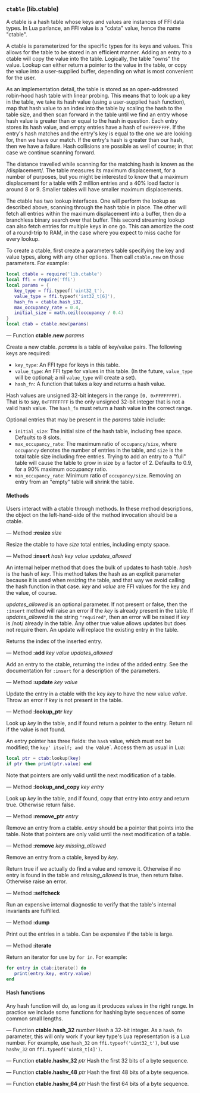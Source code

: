### `ctable` (lib.ctable)

A ctable is a hash table whose keys and values are instances of FFI
data types.  In Lua parlance, an FFI value is a "cdata" value, hence the
name "ctable".

A ctable is parameterized for the specific types for its keys and
values.  This allows for the table to be stored in an efficient manner.
Adding an entry to a ctable will copy the value into the table.
Logically, the table "owns" the value.  Lookup can either return a
pointer to the value in the table, or copy the value into a
user-supplied buffer, depending on what is most convenient for the user.

As an implementation detail, the table is stored as an open-addressed
robin-hood hash table with linear probing.  This means that to look up a
key in the table, we take its hash value (using a user-supplied hash
function), map that hash value to an index into the table by scaling the
hash to the table size, and then scan forward in the table until we find
an entry whose hash value is greater than or equal to the hash in
question.  Each entry stores its hash value, and empty entries have a
hash of `0xFFFFFFFF`.  If the entry's hash matches and the entry's key
is equal to the one we are looking for, then we have our match.  If the
entry's hash is greater than our hash, then we have a failure.  Hash
collisions are possible as well of course; in that case we continue
scanning forward.

The distance travelled while scanning for the matching hash is known as
the /displacement/.  The table measures its maximum displacement, for a
number of purposes, but you might be interested to know that a maximum
displacement for a table with 2 million entries and a 40% load factor is
around 8 or 9.  Smaller tables will have smaller maximum displacements.

The ctable has two lookup interfaces.  One will perform the lookup as
described above, scanning through the hash table in place.  The other
will fetch all entries within the maximum displacement into a buffer,
then do a branchless binary search over that buffer.  This second
streaming lookup can also fetch entries for multiple keys in one go.
This can amortize the cost of a round-trip to RAM, in the case where you
expect to miss cache for every lookup.

To create a ctable, first create a parameters table specifying the key
and value types, along with any other options.  Then call `ctable.new`
on those parameters.  For example:

```lua
local ctable = require('lib.ctable')
local ffi = require('ffi')
local params = {
   key_type = ffi.typeof('uint32_t'),
   value_type = ffi.typeof('int32_t[6]'),
   hash_fn = ctable.hash_i32,
   max_occupancy_rate = 0.4,
   initial_size = math.ceil(occupancy / 0.4)
}
local ctab = ctable.new(params)
```

— Function **ctable.new** *params*

Create a new ctable.  *params* is a table of key/value pairs.  The
following keys are required:

 * `key_type`: An FFI type for keys in this table.
 * `value_type`: An FFI type for values in this table.  (In the future,
   `value_type` will be optional; a nil `value_type` will create a
   set).
 * `hash_fn`: A function that takes a key and returns a hash value.

Hash values are unsigned 32-bit integers in the range `[0,
0xFFFFFFFF)`.  That is to say, `0xFFFFFFFF` is the only unsigned 32-bit
integer that is not a valid hash value.  The `hash_fn` must return a
hash value in the correct range.

Optional entries that may be present in the *params* table include:

 * `initial_size`: The initial size of the hash table, including free
   space.  Defaults to 8 slots.
 * `max_occupancy_rate`: The maximum ratio of `occupancy/size`, where
   `occupancy` denotes the number of entries in the table, and `size` is
   the total table size including free entries.  Trying to add an entry
   to a "full" table will cause the table to grow in size by a factor of
   2.  Defaults to 0.9, for a 90% maximum occupancy ratio.
 * `min_occupancy_rate`: Minimum ratio of `occupancy/size`.  Removing an
   entry from an "empty" table will shrink the table.

#### Methods

Users interact with a ctable through methods.  In these method
descriptions, the object on the left-hand-side of the method invocation
should be a ctable.

— Method **:resize** *size*

Resize the ctable to have *size* total entries, including empty space.

— Method **:insert** *hash* *key* *value* *updates_allowed*

An internal helper method that does the bulk of updates to hash table.
*hash* is the hash of *key*.  This method takes the hash as an explicit
parameter because it is used when resizing the table, and that way we
avoid calling the hash function in that case.  *key* and *value* are FFI
values for the key and the value, of course.

*updates_allowed* is an optional parameter.  If not present or false,
then the `:insert` method will raise an error if the *key* is already
present in the table.  If *updates_allowed* is the string `"required"`,
then an error will be raised if *key* is /not/ already in the table.
Any other true value allows updates but does not require them.  An
update will replace the existing entry in the table.

Returns the index of the inserted entry.

— Method **:add** *key* *value* *updates_allowed*

Add an entry to the ctable, returning the index of the added entry.  See
the documentation for `:insert` for a description of the parameters.

— Method **:update** *key* *value*

Update the entry in a ctable with the key *key* to have the new value
*value*.  Throw an error if *key* is not present in the table.

— Method **:lookup_ptr** *key*

Look up *key* in the table, and if found return a pointer to the entry.
Return nil if the value is not found.

An entry pointer has three fields: the `hash` value, which must not be
modified; the `key' itself; and the `value`.  Access them as usual in
Lua:

```lua
local ptr = ctab:lookup(key)
if ptr then print(ptr.value) end
```

Note that pointers are only valid until the next modification of a
table.

— Method **:lookup_and_copy** *key* *entry*

Look up *key* in the table, and if found, copy that entry into *entry*
and return true.  Otherwise return false.

— Method **:remove_ptr** *entry*

Remove an entry from a ctable.  *entry* should be a pointer that points
into the table.  Note that pointers are only valid until the next
modification of a table.

— Method **:remove** *key* *missing_allowed*

Remove an entry from a ctable, keyed by *key*.

Return true if we actually do find a value and remove it.  Otherwise if
no entry is found in the table and *missing_allowed* is true, then
return false.  Otherwise raise an error.

— Method **:selfcheck**

Run an expensive internal diagnostic to verify that the table's internal
invariants are fulfilled.

— Method **:dump**

Print out the entries in a table.  Can be expensive if the table is
large.

— Method **:iterate**

Return an iterator for use by `for in`.  For example:

```lua
for entry in ctab:iterate() do
   print(entry.key, entry.value)
end
```

#### Hash functions

Any hash function will do, as long as it produces values in the right
range.  In practice we include some functions for hashing byte sequences
of some common small lengths.

— Function **ctable.hash_32** *number*
Hash a 32-bit integer.  As a `hash_fn` parameter, this will only work if
your key type's Lua representation is a Lua number.  For example, use
`hash_32` on `ffi.typeof('uint32_t')`, but use `hashv_32` on
`ffi.typeof('uint8_t[4]')`.

— Function **ctable.hashv_32** *ptr*
Hash the first 32 bits of a byte sequence.

— Function **ctable.hashv_48** *ptr*
Hash the first 48 bits of a byte sequence.

— Function **ctable.hashv_64** *ptr*
Hash the first 64 bits of a byte sequence.
